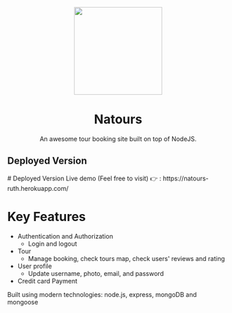 

<p align="center">
  <img width="200" src="https://user-images.githubusercontent.com/57313608/169885398-7113fa56-fea1-4c11-bee0-0fe00d0a7a61.png" />
</p>
<h1 align="center">Natours</h1>
<p align="center">An awesome tour booking site built on top of NodeJS.</p>

<h2>Deployed Version</h2>
# Deployed Version
Live demo (Feel free to visit) 👉 : https://natours-ruth.herokuapp.com/

# Key Features
* Authentication and Authorization
  - Login and logout
* Tour
  - Manage booking, check tours map, check users' reviews and rating
* User profile
  - Update username, photo, email, and password
* Credit card Payment

Built using modern technologies: node.js, express, mongoDB and mongoose
